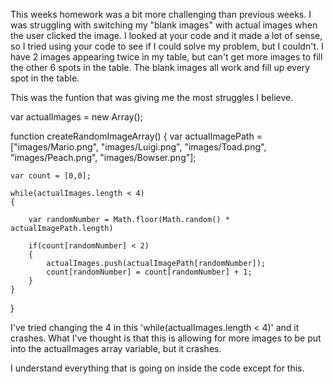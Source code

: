 This weeks homework was a bit more challenging than previous weeks. I was struggling with switching my "blank images" with actual images when the user clicked the image. I looked at your code and it made a lot of sense, so I tried using your code to see if I could solve my problem, but I couldn't. I have 2 images appearing twice in my table, but can't get more images to fill the other 6 spots in the table. The blank images all work and fill up every spot in the table.  

This was the funtion that was giving me the most struggles I believe.


var actualImages = new Array();

function createRandomImageArray()
{
    var actualImagePath = ["images/Mario.png", "images/Luigi.png", "images/Toad.png", "images/Peach.png", "images/Bowser.png"];
    
    var count = [0,0];
    
    while(actualImages.length < 4)
    {
        
        var randomNumber = Math.floor(Math.random() * actualImagePath.length)
        
        if(count[randomNumber] < 2)
        {
            actualImages.push(actualImagePath[randomNumber]);
            count[randomNumber] = count[randomNumber] + 1;
        }
    }    
}

I've tried changing the 4 in this 'while(actualImages.length < 4)' and it crashes. What I've thought is that this is allowing for more images to be put into the actualImages array variable, but it crashes. 

I understand everything that is going on inside the code except for this.  